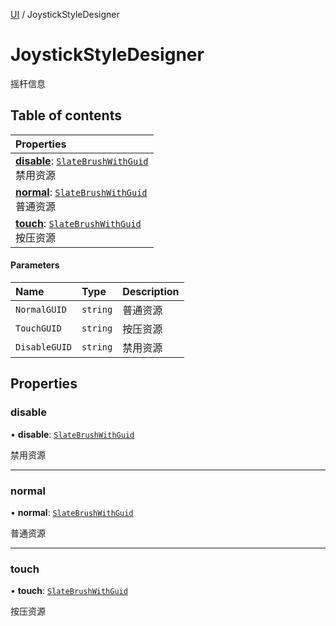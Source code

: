 [UI](../modules/UI.UI.md) / JoystickStyleDesigner

# JoystickStyleDesigner <Badge type="tip" text="Class" /> <Score text="JoystickStyleDesigner" />

摇杆信息

## Table of contents

| Properties |
| :-----|
| **[disable](UI.JoystickStyleDesigner.md#disable)**: [`SlateBrushWithGuid`](UI.SlateBrushWithGuid.md) <br> 禁用资源|
| **[normal](UI.JoystickStyleDesigner.md#normal)**: [`SlateBrushWithGuid`](UI.SlateBrushWithGuid.md) <br> 普通资源|
| **[touch](UI.JoystickStyleDesigner.md#touch)**: [`SlateBrushWithGuid`](UI.SlateBrushWithGuid.md) <br> 按压资源|

#### Parameters

| Name | Type | Description |
| :------ | :------ | :------ |
| `NormalGUID` | `string` | 普通资源 |
| `TouchGUID` | `string` | 按压资源 |
| `DisableGUID` | `string` | 禁用资源 |

## Properties

### disable <Score text="disable" /> 

• **disable**: [`SlateBrushWithGuid`](UI.SlateBrushWithGuid.md)

禁用资源

___

### normal <Score text="normal" /> 

• **normal**: [`SlateBrushWithGuid`](UI.SlateBrushWithGuid.md)

普通资源

___

### touch <Score text="touch" /> 

• **touch**: [`SlateBrushWithGuid`](UI.SlateBrushWithGuid.md)

按压资源
